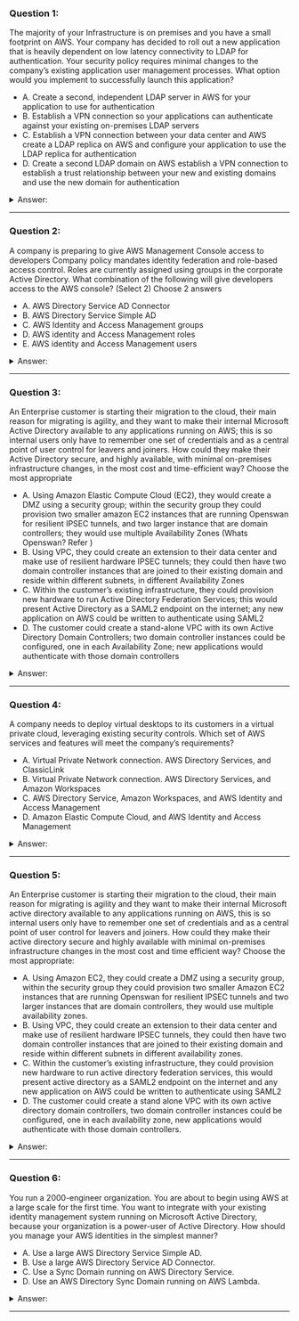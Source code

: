 ### Question 1:

The majority of your Infrastructure is on premises and you have a small footprint on AWS. Your company has decided to roll out a new application that is heavily dependent on low latency connectivity to LDAP for authentication. Your security policy requires minimal changes to the company’s existing application user management processes. What option would you implement to successfully launch this application?

- A. Create a second, independent LDAP server in AWS for your application to use for authentication 
- B. Establish a VPN connection so your applications can authenticate against your existing on-premises LDAP servers 
- C. Establish a VPN connection between your data center and AWS create a LDAP replica on AWS and configure your application to use the LDAP replica for authentication 
- D. Create a second LDAP domain on AWS establish a VPN connection to establish a trust relationship between your new and existing domains and use the new domain for authentication 

<details><summary>Answer:</summary><p>
[]

Categories:
[SES]

Explanation:

Question 1@http://jayendrapatil.com/aws-directory-services/

A: independent would not work for authentication as its a separate copy

B: not a low latency solution

C: RODCs low latency and minimal setup

D: Not minimal effort

</p></details><hr>

### Question 2:

A company is preparing to give AWS Management Console access to developers Company policy mandates identity federation and role-based access control. Roles are currently assigned using groups in the corporate Active Directory. What combination of the following will give developers access to the AWS console? (Select 2) Choose 2 answers

- A. AWS Directory Service AD Connector
- B. AWS Directory Service Simple AD
- C. AWS Identity and Access Management groups
- D. AWS identity and Access Management roles
- E. AWS identity and Access Management users

<details><summary>Answer:</summary><p>
[A, D]

Categories:
[]

Explanation:

Question 2@http://jayendrapatil.com/aws-directory-services/

A: for Corporate Active directory

</p></details><hr>

### Question 3:

An Enterprise customer is starting their migration to the cloud, their main reason for migrating is agility, and they want to make their internal Microsoft Active Directory available to any applications running on AWS; this is so internal users only have to remember one set of credentials and as a central point of user control for leavers and joiners. How could they make their Active Directory secure, and highly available, with minimal on-premises infrastructure changes, in the most cost and time-efficient way? Choose the most appropriate

- A. Using Amazon Elastic Compute Cloud (EC2), they would create a DMZ using a security group; within the security group they could provision two smaller amazon EC2 instances that are running Openswan for resilient IPSEC tunnels, and two larger instance that are domain controllers; they would use multiple Availability Zones (Whats Openswan? Refer )
- B. Using VPC, they could create an extension to their data center and make use of resilient hardware IPSEC tunnels; they could then have two domain controller instances that are joined to their existing domain and reside within different subnets, in different Availability Zones 
- C. Within the customer’s existing infrastructure, they could provision new hardware to run Active Directory Federation Services; this would present Active Directory as a SAML2 endpoint on the internet; any new application on AWS could be written to authenticate using SAML2 
- D. The customer could create a stand-alone VPC with its own Active Directory Domain Controllers; two domain controller instances could be configured, one in each Availability Zone; new applications would authenticate with those domain controllers 

<details><summary>Answer:</summary><p>
[]

Categories:
[SES, EC2, VPC]

Explanation:

Question 3@http://jayendrapatil.com/aws-directory-services/

A: https://aws.amazon.com/articles/5472675506466066

B: highly available with 2 AZ’s, secure with VPN connection and minimal changes

C: not minimal on-premises hardware changes

D: not a central location, but a copy

</p></details><hr>

### Question 4:

A company needs to deploy virtual desktops to its customers in a virtual private cloud, leveraging existing security controls. Which set of AWS services and features will meet the company’s requirements?

- A. Virtual Private Network connection. AWS Directory Services, and ClassicLink 
- B. Virtual Private Network connection. AWS Directory Services, and Amazon Workspaces
- C. AWS Directory Service, Amazon Workspaces, and AWS Identity and Access Management 
- D. Amazon Elastic Compute Cloud, and AWS Identity and Access Management 

<details><summary>Answer:</summary><p>
[B]

Categories:
[Directory Services, VPC]

Explanation:

Question 4@http://jayendrapatil.com/aws-directory-services/

A: ClassicLink allows you to link an EC2-Classic instance to a VPC in your account, within the same region

B: WorkSpaces for Virtual desktops, and AWS Directory Services to authenticate to an existing on-premises AD through VPN

C: AD service needs a VPN connection to interact with an On-premise AD directory

D: Need WorkSpaces for virtual desktops

</p></details><hr>

### Question 5:

An Enterprise customer is starting their migration to the cloud, their main reason for migrating is agility and they want to make their internal Microsoft active directory available to any applications running on AWS, this is so internal users only have to remember one set of credentials and as a central point of user control for leavers and joiners. How could they make their active directory secure and highly available with minimal on-premises infrastructure changes in the most cost and time efficient way? Choose the most appropriate:

- A. Using Amazon EC2, they could create a DMZ using a security group, within the security group they could provision two smaller Amazon EC2 instances that are running Openswan for resilient IPSEC tunnels and two larger instances that are domain controllers, they would use multiple availability zones.
- B. Using VPC, they could create an extension to their data center and make use of resilient hardware IPSEC tunnels, they could then have two domain controller instances that are joined to their existing domain and reside within different subnets in different availability zones.
- C. Within the customer’s existing infrastructure, they could provision new hardware to run active directory federation services, this would present active directory as a SAML2 endpoint on the internet and any new application on AWS could be written to authenticate using SAML2 
- D. The customer could create a stand alone VPC with its own active directory domain controllers, two domain controller instances could be configured, one in each availability zone, new applications would authenticate with those domain controllers. 

<details><summary>Answer:</summary><p>
[B]

Categories:
[SES, EC2, VPC]

Explanation:

Question 5@http://jayendrapatil.com/aws-directory-services/

C: not a minimal change to the existing infrastructure

D: Standalone cannot use the same security

</p></details><hr>

### Question 6:

You run a 2000-engineer organization. You are about to begin using AWS at a large scale for the first time. You want to integrate with your existing identity management system running on Microsoft Active Directory, because your organization is a power-user of Active Directory. How should you manage your AWS identities in the simplest manner?

- A. Use a large AWS Directory Service Simple AD.
- B. Use a large AWS Directory Service AD Connector.
- C. Use a Sync Domain running on AWS Directory Service.
- D. Use an AWS Directory Sync Domain running on AWS Lambda.

<details><summary>Answer:</summary><p>
[B]

Categories:
[Lambda]

Explanation:

Question 6@http://jayendrapatil.com/aws-directory-services/

B: AD Connector can be used as power-user of Microsoft Active Directory. Simple AD only works with a subset of AD functionality

</p></details><hr>

